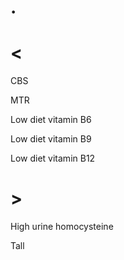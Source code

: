 # .

# <

CBS

MTR

Low diet vitamin B6

Low diet vitamin B9

Low diet vitamin B12

# >

High urine homocysteine

Tall
